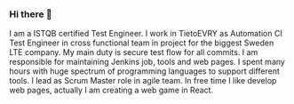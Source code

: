 ### Hi there 👋
I am a ISTQB certified Test Engineer. I work in TietoEVRY as Automation CI Test Engineer in cross functional team in project for the biggest Sweden LTE company. My main duty is secure test flow for all commits. I am responsible for maintaining Jenkins job, tools and web pages. I spent many hours with huge spectrum of programming languages to support different tools. I lead as Scrum Master role in agile team. In free time I like develop web pages, actually I am creating a web game in React.

<!--
**rololand/rololand** is a ✨ _special_ ✨ repository because its `README.md` (this file) appears on your GitHub profile.

Here are some ideas to get you started:

- 🔭 I’m currently working on ...
- 🌱 I’m currently learning ...
- 👯 I’m looking to collaborate on ...
- 🤔 I’m looking for help with ...
- 💬 Ask me about ...
- 📫 How to reach me: ...
- 😄 Pronouns: ...
- ⚡ Fun fact: ...
-->
